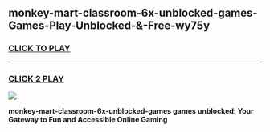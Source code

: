 
## monkey-mart-classroom-6x-unblocked-games-Games-Play-Unblocked-&-Free-wy75y
<h3>
<a href="https://premium76.site?title=monkey-mart-classroom-6x-unblocked-games&ref=24A">CLICK TO PLAY</a></h3>
<hr>

<h3>
<a href="https://premium76.site?title=monkey-mart-classroom-6x-unblocked-games&ref=24A">CLICK 2 PLAY</a>
  
</h3>

<a href="https://premium76.site?title=monkey-mart-classroom-6x-unblocked-games&ref=24A"><img src="https://clearcache.store/games.png"></a>


**monkey-mart-classroom-6x-unblocked-games games unblocked: Your Gateway to Fun and Accessible Online Gaming**

